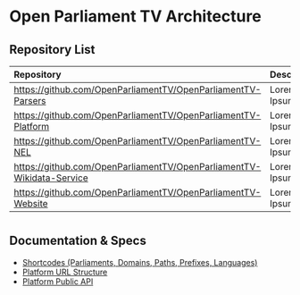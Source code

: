 # Open Parliament TV Architecture

## Repository List

| Repository| Description | 
| :------------- | :---------- | 
| https://github.com/OpenParliamentTV/OpenParliamentTV-Parsers | Lorem Ipsum |
| https://github.com/OpenParliamentTV/OpenParliamentTV-Platform | Lorem Ipsum |
| https://github.com/OpenParliamentTV/OpenParliamentTV-NEL | Lorem Ipsum |
| https://github.com/OpenParliamentTV/OpenParliamentTV-Wikidata-Service | Lorem Ipsum |
| https://github.com/OpenParliamentTV/OpenParliamentTV-Website | Lorem Ipsum |

#
## Documentation & Specs

* [Shortcodes (Parliaments, Domains, Paths, Prefixes, Languages)](SHORTCODES.md)
* [Platform URL Structure](PLATFORM-URLS.md)
* [Platform Public API](PLATFORM-API.md)